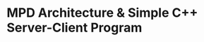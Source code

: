 MPD Architecture & Simple C++ Server-Client Program
===================================================